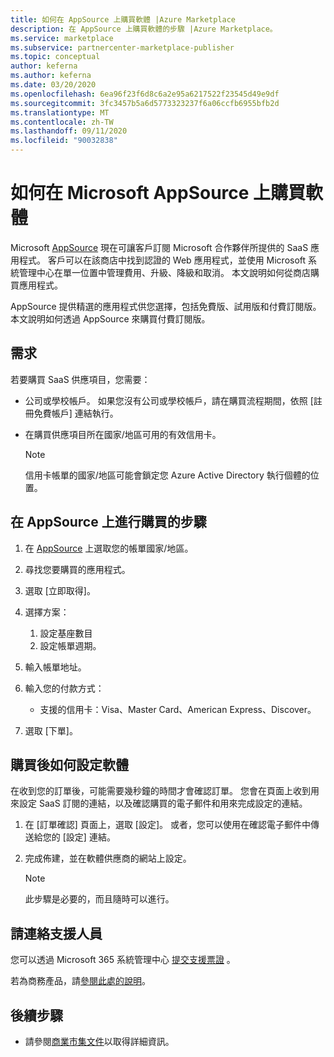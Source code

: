 ```yaml
---
title: 如何在 AppSource 上購買軟體 |Azure Marketplace
description: 在 AppSource 上購買軟體的步驟 |Azure Marketplace。
ms.service: marketplace
ms.subservice: partnercenter-marketplace-publisher
ms.topic: conceptual
author: keferna
ms.author: keferna
ms.date: 03/20/2020
ms.openlocfilehash: 6ea96f23f6d8c6a2e95a6217522f23545d49e9df
ms.sourcegitcommit: 3fc3457b5a6d5773323237f6a06ccfb6955bfb2d
ms.translationtype: MT
ms.contentlocale: zh-TW
ms.lasthandoff: 09/11/2020
ms.locfileid: "90032838"
---
```

# <a name="how-to-purchase-software-on-microsoft-appsource"></a>如何在 Microsoft AppSource 上購買軟體

Microsoft [AppSource](https://appsource.microsoft.com/) 現在可讓客戶訂閱 Microsoft 合作夥伴所提供的 SaaS 應用程式。 客戶可以在該商店中找到認證的 Web 應用程式，並使用 Microsoft 系統管理中心在單一位置中管理費用、升級、降級和取消。 本文說明如何從商店購買應用程式。

AppSource 提供精選的應用程式供您選擇，包括免費版、試用版和付費訂閱版。 本文說明如何透過 AppSource 來購買付費訂閱版。

## <a name="requirements"></a>需求

若要購買 SaaS 供應項目，您需要：

- 公司或學校帳戶。 如果您沒有公司或學校帳戶，請在購買流程期間，依照 [註冊免費帳戶] 連結執行。

- 在購買供應項目所在國家/地區可用的有效信用卡。

    > [!Note]
    > 信用卡帳單的國家/地區可能會鎖定您 Azure Active Directory 執行個體的位置。

## <a name="steps-for-making-purchases-on-appsource"></a>在 AppSource 上進行購買的步驟

1. 在 [AppSource](https://appsource.microsoft.com/) 上選取您的帳單國家/地區。
1. 尋找您要購買的應用程式。
1. 選取 [立即取得]。
1. 選擇方案：

    1. 設定基座數目
    1. 設定帳單週期。
    
1. 輸入帳單地址。
1. 輸入您的付款方式：
    * 支援的信用卡：Visa、Master Card、American Express、Discover。
    
1. 選取 [下單]。

## <a name="how-to-configure-software-post-purchase"></a>購買後如何設定軟體

在收到您的訂單後，可能需要幾秒鐘的時間才會確認訂單。 您會在頁面上收到用來設定 SaaS 訂閱的連結，以及確認購買的電子郵件和用來完成設定的連結。

1. 在 [訂單確認] 頁面上，選取 [設定]。 或者，您可以使用在確認電子郵件中傳送給您的 [設定] 連結。
1. 完成佈建，並在軟體供應商的網站上設定。

    > [!Note]
    > 此步驟是必要的，而且隨時可以進行。

## <a name="contact-support"></a>請連絡支援人員

您可以透過 Microsoft 365 系統管理中心 [提交支援票證](https://admin.microsoft.com/Adminportal/Home?source=applauncher#/homepage) 。

若為商務產品，請[參閱此處的說明](/office365/admin/contact-support-for-business-products?tabs=phone)。

## <a name="next-steps"></a>後續步驟

- 請參閱[商業市集文件](partner-center-portal/commercial-marketplace-overview.md)以取得詳細資訊。
